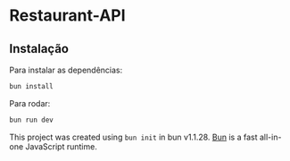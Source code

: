 # Restaurant-API

## Instalação

Para instalar as dependências:

```bash
bun install
```

Para rodar:

```bash
bun run dev
```

This project was created using `bun init` in bun v1.1.28. [Bun](https://bun.sh) is a fast all-in-one JavaScript runtime.
